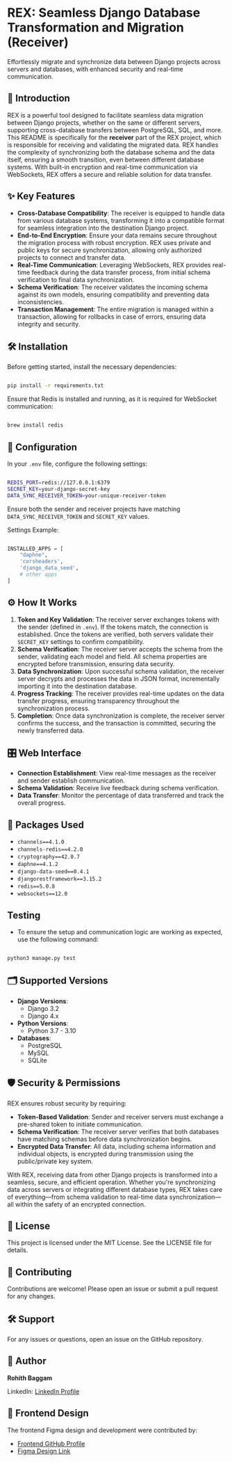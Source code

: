 # REX: Seamless Django Database Transformation and Migration (Receiver)

Effortlessly migrate and synchronize data between Django projects across servers and databases, with enhanced security and real-time communication.

## 🚀 Introduction

REX is a powerful tool designed to facilitate seamless data migration between Django projects, whether on the same or different servers, supporting cross-database transfers between PostgreSQL, SQL, and more. This README is specifically for the **receiver** part of the REX project, which is responsible for receiving and validating the migrated data. REX handles the complexity of synchronizing both the database schema and the data itself, ensuring a smooth transition, even between different database systems. With built-in encryption and real-time communication via WebSockets, REX offers a secure and reliable solution for data transfer.

## ✨ Key Features

- **Cross-Database Compatibility**: The receiver is equipped to handle data from various database systems, transforming it into a compatible format for seamless integration into the destination Django project.
- **End-to-End Encryption**: Ensure your data remains secure throughout the migration process with robust encryption. REX uses private and public keys for secure synchronization, allowing only authorized projects to connect and transfer data.
- **Real-Time Communication**: Leveraging WebSockets, REX provides real-time feedback during the data transfer process, from initial schema verification to final data synchronization.
- **Schema Verification**: The receiver validates the incoming schema against its own models, ensuring compatibility and preventing data inconsistencies.
- **Transaction Management**: The entire migration is managed within a transaction, allowing for rollbacks in case of errors, ensuring data integrity and security.

## 🛠 Installation

Before getting started, install the necessary dependencies:

```bash

pip install -r requirements.txt

```

Ensure that Redis is installed and running, as it is required for WebSocket communication:

```bash

brew install redis

```

## 🔧 Configuration

In your `.env` file, configure the following settings:

```bash

REDIS_PORT=redis://127.0.0.1:6379
SECRET_KEY=your-django-secret-key
DATA_SYNC_RECEIVER_TOKEN=your-unique-receiver-token

```

Ensure both the sender and receiver projects have matching `DATA_SYNC_RECEIVER_TOKEN` and `SECRET_KEY` values.

Settings Example:

```python

INSTALLED_APPS = [
    "daphne",
    'corsheaders',
    'django_data_seed',
    # other apps
]

```

## ⚙️ How It Works

1. **Token and Key Validation**: The receiver server exchanges tokens with the sender (defined in `.env`). If the tokens match, the connection is established. Once the tokens are verified, both servers validate their `SECRET_KEY` settings to confirm compatibility.
2. **Schema Verification**: The receiver server accepts the schema from the sender, validating each model and field. All schema properties are encrypted before transmission, ensuring data security.
3. **Data Synchronization**: Upon successful schema validation, the receiver server decrypts and processes the data in JSON format, incrementally importing it into the destination database.
4. **Progress Tracking**: The receiver provides real-time updates on the data transfer progress, ensuring transparency throughout the synchronization process.
5. **Completion**: Once data synchronization is complete, the receiver server confirms the success, and the transaction is committed, securing the newly transferred data.

## 🎛 Web Interface

- **Connection Establishment**: View real-time messages as the receiver and sender establish communication.
- **Schema Validation**: Receive live feedback during schema verification.
- **Data Transfer**: Monitor the percentage of data transferred and track the overall progress.

## 🧩 Packages Used

- `channels==4.1.0`
- `channels-redis==4.2.0`
- `cryptography==42.0.7`
- `daphne==4.1.2`
- `django-data-seed==0.4.1`
- `djangorestframework==3.15.2`
- `redis==5.0.8`
- `websockets==12.0`

## Testing

- To ensure the setup and communication logic are working as expected, use the following command:

```bash

python3 manage.py test

```

## 🗂 Supported Versions

- **Django Versions**:
  - Django 3.2
  - Django 4.x
- **Python Versions**:
  - Python 3.7 - 3.10
- **Databases**:
  - PostgreSQL
  - MySQL
  - SQLite

## 🛡 Security & Permissions

REX ensures robust security by requiring:

- **Token-Based Validation**: Sender and receiver servers must exchange a pre-shared token to initiate communication.
- **Schema Verification**: The receiver server verifies that both databases have matching schemas before data synchronization begins.
- **Encrypted Data Transfer**: All data, including schema information and individual objects, is encrypted during transmission using the public/private key system.

With REX, receiving data from other Django projects is transformed into a seamless, secure, and efficient operation. Whether you're synchronizing data across servers or integrating different database types, REX takes care of everything—from schema validation to real-time data synchronization—all within the safety of an encrypted connection.

## 📝 License

This project is licensed under the MIT License. See the LICENSE file for details.

## 🤝 Contributing

Contributions are welcome! Please open an issue or submit a pull request for any changes.

## 🛠 Support

For any issues or questions, open an issue on the GitHub repository.

## 👤 Author

**Rohith Baggam**

LinkedIn: [LinkedIn Profile](https://www.linkedin.com/in/rohith-raj-baggam/)

## 🎨 Frontend Design

The frontend Figma design and development were contributed by:

- [Frontend GitHub Profile](https://github.com/samasarunreddy/Data_sync)
- [Figma Design Link](https://www.figma.com/design/lcAVBTVFooPSZxiiJJm3fg/Projects?node-id=60-2&t=GtEGEGXnPc58x9VO-1)
